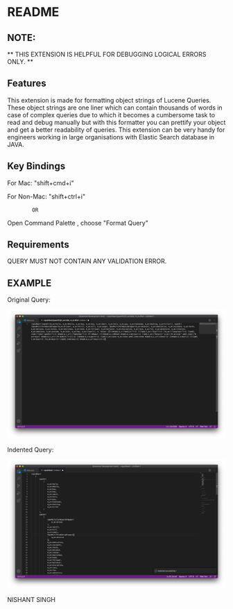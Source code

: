 # README

## NOTE:
** THIS EXTENSION IS HELPFUL FOR DEBUGGING LOGICAL ERRORS ONLY. **

## Features
This extension is made for formatting object strings of Lucene Queries. These object strings are one liner
which can contain thousands of words in case of complex queries due to which it becomes a cumbersome task
to read and debug manually but with this formatter you can prettify your object and get a better readability
of queries. This extension can be very handy for engineers working in large organisations with Elastic Search database in JAVA.

## Key Bindings
For Mac:  "shift+cmd+i"

For Non-Mac: "shift+ctrl+i"

            OR

Open Command Palette , choose "Format Query"

## Requirements
QUERY MUST NOT CONTAIN ANY VALIDATION ERROR.

## EXAMPLE
Original Query: 

![](/images/before.jpg)

Indented Query:

![](/images/after.jpg)

NISHANT SINGH
